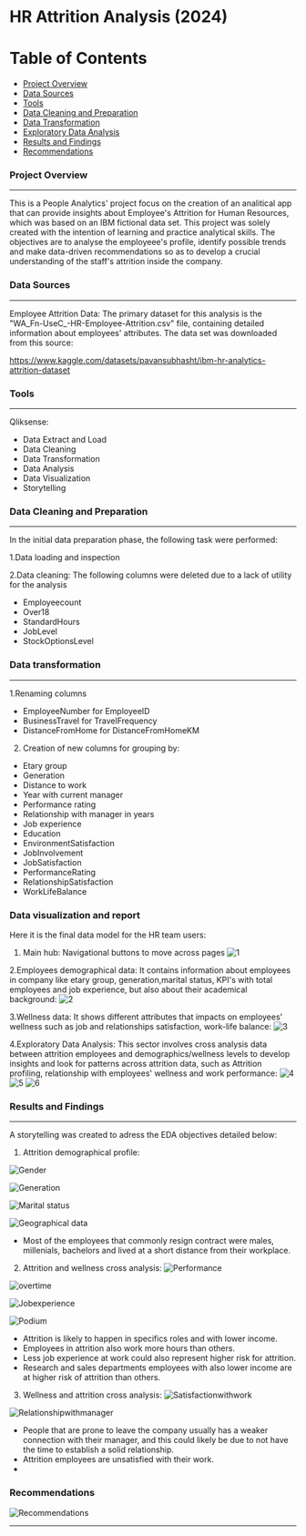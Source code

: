 # HR Attrition Analysis (2024)

# Table of Contents

- [Project Overview](#project-overview)
- [Data Sources](#data-sources)
- [Tools](#tools)
- [Data Cleaning and Preparation](#data-cleaning-and-preparation)
- [Data Transformation](#data-transformation)
- [Exploratory Data Analysis](#exploratory-data-analysis)
- [Results and Findings](#results-and-findings)
- [Recommendations](#recommendations)
  

### Project Overview
--- 

This is a People Analytics' project focus on the creation of an analitical app that can provide insights about Employee's Attrition for Human Resources, which was based on an IBM fictional data set. This project was solely created with the intention of learning and practice analytical skills. The objectives are to analyse the employeee's profile, identify possible trends and make data-driven recommendations so as to develop a crucial understanding of the staff's attrition inside the company.


### Data Sources
--- 
Employee Attrition Data: The primary dataset for this analysis is the "WA_Fn-UseC_-HR-Employee-Attrition.csv" file, containing detailed information about employees' attributes.
The data set was downloaded from this source:

https://www.kaggle.com/datasets/pavansubhasht/ibm-hr-analytics-attrition-dataset


### Tools
--- 
Qliksense:
- Data Extract and Load
- Data Cleaning
- Data Transformation
- Data Analysis
- Data Visualization
- Storytelling

### Data Cleaning and Preparation
--- 

In the initial data preparation phase, the following task were performed:

1.Data loading and inspection

2.Data cleaning: The following columns were deleted due to a lack of utility for the analysis
- Employeecount
- Over18
- StandardHours
- JobLevel
- StockOptionsLevel

### Data transformation 
--- 

1.Renaming columns
- EmployeeNumber for EmployeeID
- BusinessTravel for TravelFrequency
- DistanceFromHome for DistanceFromHomeKM

2. Creation of new columns for grouping by:
- Etary group
- Generation
- Distance to work
- Year with current manager
- Performance rating
- Relationship with manager in years
- Job experience
- Education
- EnvironmentSatisfaction
- JobInvolvement
- JobSatisfaction
- PerformanceRating
- RelationshipSatisfaction
- WorkLifeBalance


### Data visualization and report

Here it is the final data model for the HR team users:

1. Main hub: Navigational buttons to move across pages ![1](https://github.com/user-attachments/assets/da7a8510-24d9-40fd-8f91-07bb99afa545)

2.Employees demographical data: It contains information about employees in company like etary group, generation,marital status, KPI's with total employees and job experience, but also about their academical background:
![2](https://github.com/user-attachments/assets/8491a8e1-8d51-4f25-b285-d0476555a7b0)

3.Wellness data: It shows different attributes that impacts on employees' wellness such as job and relationships satisfaction, work-life balance:
![3](https://github.com/user-attachments/assets/9be58b88-3ec1-4f0a-a876-b303543e5947)

4.Exploratory Data Analysis: This sector involves cross analysis data between attrition employees and demographics/wellness levels to develop insights and look for patterns across attrition data, such as Attrition profiling, relationship with employees' wellness and work performance:
![4](https://github.com/user-attachments/assets/ad4ec4ff-939b-4806-add1-dee8e34ce3a4)
![5](https://github.com/user-attachments/assets/c6e764bc-0149-4dc9-98ff-86fc6509904f)
![6](https://github.com/user-attachments/assets/b94d7e8b-19df-4ad3-8894-4dce7f2c8c32)


### Results and Findings
--- 
A storytelling was created to adress the EDA objectives detailed below:

1. Attrition demographical profile:

![Gender](https://github.com/user-attachments/assets/a9dc3538-b3cd-472c-a0bc-61e37e136e89)

![Generation](https://github.com/user-attachments/assets/c926f8e6-4195-4c7a-8e03-cd278f48e9a2)

![Marital status](https://github.com/user-attachments/assets/3b48e820-ff13-4b20-ab7f-06dae34dd2ac)

![Geographical data](https://github.com/user-attachments/assets/2bb6bdfa-5024-4b59-a837-94cbb13e9d05)

- Most of the employees that commonly resign contract were males, millenials, bachelors and lived at a short distance from their workplace.


2. Attrition and wellness cross analysis:
![Performance](https://github.com/user-attachments/assets/031db797-1d72-446a-9567-cc14958bf802)

![overtime](https://github.com/user-attachments/assets/6d595abd-79c0-4e26-b4a2-f7b7a604c90f)

![Jobexperience](https://github.com/user-attachments/assets/a3bbddbe-6e68-45be-9c60-ff290d1a313a)

![Podium](https://github.com/user-attachments/assets/9a72dc8b-9937-49e5-b32b-aed9b7ce79d6)

- Attrition is likely to happen in specifics roles and with lower income.
- Employees in attrition also work more hours than others.
- Less job experience at work could also represent higher risk for attrition.
- Research and sales departments employees with also lower income are at higher risk of attrition than others.


3. Wellness and attrition cross analysis:
![Satisfactionwithwork](https://github.com/user-attachments/assets/d9c76c3c-3b53-4086-a2b3-1a4e966c5fc5)

![Relationshipwithmanager](https://github.com/user-attachments/assets/a98f8515-d992-4ad4-8808-cde569e37704)

- People that are prone to leave the company usually has a weaker connection with their manager, and this could likely be due to not have the time to establish a solid relationship.
-  Attrition employees are unsatisfied with their work.
-  
### Recommendations

![Recommendations](https://github.com/user-attachments/assets/0a405cf8-a2bd-400b-84cf-5794dd1f1004)

--- 

